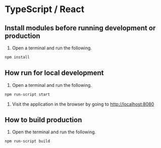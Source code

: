 # TypeScript / React

## Install modules before running development or production

1. Open a terminal and run the following.

```sh
npm install
```

## How run for local development

1. Open a terminal and run the following.

```sh
npm run-script start
```

1. Visit the application in the browser by going to [http://localhost:8080](http://localhost:8080)

## How to build production

1. Open the terminal and run the following.

```sh
npm run-script build
```
